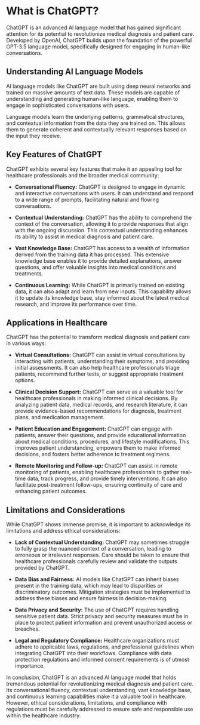 What is ChatGPT?
================

ChatGPT is an advanced AI language model that has gained significant attention for its potential to revolutionize medical diagnosis and patient care. Developed by OpenAI, ChatGPT builds upon the foundation of the powerful GPT-3.5 language model, specifically designed for engaging in human-like conversations.

**Understanding AI Language Models**
------------------------------------

AI language models like ChatGPT are built using deep neural networks and trained on massive amounts of text data. These models are capable of understanding and generating human-like language, enabling them to engage in sophisticated conversations with users.

Language models learn the underlying patterns, grammatical structures, and contextual information from the data they are trained on. This allows them to generate coherent and contextually relevant responses based on the input they receive.

**Key Features of ChatGPT**
---------------------------

ChatGPT exhibits several key features that make it an appealing tool for healthcare professionals and the broader medical community:

* **Conversational Fluency:** ChatGPT is designed to engage in dynamic and interactive conversations with users. It can understand and respond to a wide range of prompts, facilitating natural and flowing conversations.

* **Contextual Understanding:** ChatGPT has the ability to comprehend the context of the conversation, allowing it to provide responses that align with the ongoing discussion. This contextual understanding enhances its ability to assist in medical diagnosis and patient care.

* **Vast Knowledge Base:** ChatGPT has access to a wealth of information derived from the training data it has processed. This extensive knowledge base enables it to provide detailed explanations, answer questions, and offer valuable insights into medical conditions and treatments.

* **Continuous Learning:** While ChatGPT is primarily trained on existing data, it can also adapt and learn from new inputs. This capability allows it to update its knowledge base, stay informed about the latest medical research, and improve its performance over time.

**Applications in Healthcare**
------------------------------

ChatGPT has the potential to transform medical diagnosis and patient care in various ways:

* **Virtual Consultations:** ChatGPT can assist in virtual consultations by interacting with patients, understanding their symptoms, and providing initial assessments. It can also help healthcare professionals triage patients, recommend further tests, or suggest appropriate treatment options.

* **Clinical Decision Support:** ChatGPT can serve as a valuable tool for healthcare professionals in making informed clinical decisions. By analyzing patient data, medical records, and research literature, it can provide evidence-based recommendations for diagnosis, treatment plans, and medication management.

* **Patient Education and Engagement:** ChatGPT can engage with patients, answer their questions, and provide educational information about medical conditions, procedures, and lifestyle modifications. This improves patient understanding, empowers them to make informed decisions, and fosters better adherence to treatment regimens.

* **Remote Monitoring and Follow-up:** ChatGPT can assist in remote monitoring of patients, enabling healthcare professionals to gather real-time data, track progress, and provide timely interventions. It can also facilitate post-treatment follow-ups, ensuring continuity of care and enhancing patient outcomes.

**Limitations and Considerations**
----------------------------------

While ChatGPT shows immense promise, it is important to acknowledge its limitations and address ethical considerations:

* **Lack of Contextual Understanding:** ChatGPT may sometimes struggle to fully grasp the nuanced context of a conversation, leading to erroneous or irrelevant responses. Care should be taken to ensure that healthcare professionals carefully review and validate the outputs provided by ChatGPT.

* **Data Bias and Fairness:** AI models like ChatGPT can inherit biases present in the training data, which may lead to disparities or discriminatory outcomes. Mitigation strategies must be implemented to address these biases and ensure fairness in decision-making.

* **Data Privacy and Security:** The use of ChatGPT requires handling sensitive patient data. Strict privacy and security measures must be in place to protect patient information and prevent unauthorized access or breaches.

* **Legal and Regulatory Compliance:** Healthcare organizations must adhere to applicable laws, regulations, and professional guidelines when integrating ChatGPT into their workflows. Compliance with data protection regulations and informed consent requirements is of utmost importance.

In conclusion, ChatGPT is an advanced AI language model that holds tremendous potential for revolutionizing medical diagnosis and patient care. Its conversational fluency, contextual understanding, vast knowledge base, and continuous learning capabilities make it a valuable tool in healthcare. However, ethical considerations, limitations, and compliance with regulations must be carefully addressed to ensure safe and responsible use within the healthcare industry.

